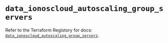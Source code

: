 # `data_ionoscloud_autoscaling_group_servers`

Refer to the Terraform Registory for docs: [`data_ionoscloud_autoscaling_group_servers`](https://registry.terraform.io/providers/ionos-cloud/ionoscloud/6.4.12/docs/data-sources/autoscaling_group_servers).
